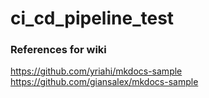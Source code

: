 # ci_cd_pipeline_test

### References for wiki
https://github.com/yriahi/mkdocs-sample
https://github.com/giansalex/mkdocs-sample
